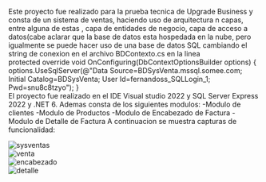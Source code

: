 Este proyecto fue realizado para la prueba tecnica de Upgrade Business y consta de un sistema de ventas, haciendo uso de arquitectura n capas, entre alguna de estas , capa de entidades de negocio,
capa de acceso a datos(cabe aclarar que la base de datos esta hospedada en la nube, pero igualmente se puede hacer uso de una base de datos SQL cambiando
el string de conexion en el archivo BDContexto.cs
en la linea
 <br/>
protected override void OnConfiguring(DbContextOptionsBuilder options)
 {
     options.UseSqlServer(@"Data Source=BDSysVenta.mssql.somee.com; Initial Catalog=BDSysVenta; User Id=fernandoss_SQLLogin_1; Pwd=snu8c8tzyo");
 }
 <br/>
 El proyecto fue realizado en el IDE Visual studio 2022 y SQL Server Express 2022 y .NET 6.
 Ademas consta de los siguientes modulos: 
 -Modulo de clientes
 -Modulo de Productos
 -Modulo de Encabezado de Factura
 -Modulo de Detalle de Factura
 A continuacion se muestra capturas de funcionalidad:
 
 ![sysventas](https://github.com/FernandoDz/SistemaVentas/assets/119868719/fc6960a8-bf16-4391-970a-a9e62de6f349)
 <br/>
![venta](https://github.com/FernandoDz/SistemaVentas/assets/119868719/3dd00fc5-dd52-42ce-82f8-5e6014175f36)
<br/>
 ![encabezado](https://github.com/FernandoDz/SistemaVentas/assets/119868719/81c7f7db-dfcd-4757-8c37-a15abfb8ab02)
 <br/>
 ![detalle](https://github.com/FernandoDz/SistemaVentas/assets/119868719/38e457fe-a2e5-4dc0-81e7-1fa45bba4feb)

